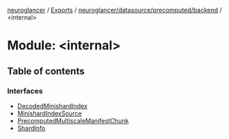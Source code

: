 [neuroglancer](../README.md) / [Exports](../modules.md) / [neuroglancer/datasource/precomputed/backend](neuroglancer_datasource_precomputed_backend.md) / <internal\>

# Module: <internal\>

## Table of contents

### Interfaces

- [DecodedMinishardIndex](../interfaces/neuroglancer_datasource_precomputed_backend._internal_.DecodedMinishardIndex.md)
- [MinishardIndexSource](../interfaces/neuroglancer_datasource_precomputed_backend._internal_.MinishardIndexSource.md)
- [PrecomputedMultiscaleManifestChunk](../interfaces/neuroglancer_datasource_precomputed_backend._internal_.PrecomputedMultiscaleManifestChunk.md)
- [ShardInfo](../interfaces/neuroglancer_datasource_precomputed_backend._internal_.ShardInfo.md)
